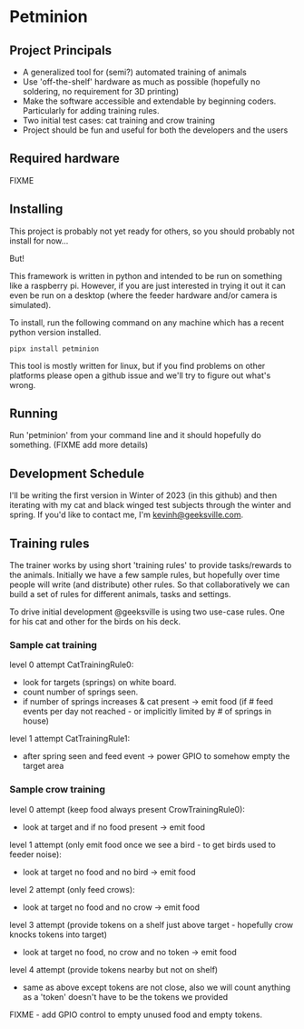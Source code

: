 # Petminion

## Project Principals

* A generalized tool for (semi?) automated training of animals
* Use 'off-the-shelf' hardware as much as possible (hopefully no soldering, no requirement for 3D printing)
* Make the software accessible and extendable by beginning coders.  Particularly for adding training rules.
* Two initial test cases: cat training and crow training
* Project should be fun and useful for both the developers and the users

## Required hardware

FIXME

## Installing

This project is probably not yet ready for others, so you should probably not install for now... 

But!

This framework is written in python and intended to be run on something like a raspberry pi.  However, if you are just interested in trying it out it can even be run on a desktop (where the feeder hardware and/or camera is simulated).

To install, run the following command on any machine which has a recent python version installed.  

```
pipx install petminion
```

This tool is mostly written for linux, but if you find problems on other platforms please open a github issue and we'll try to figure out what's wrong.

## Running

Run 'petminion' from your command line and it should hopefully do something.
(FIXME add more details)

## Development Schedule

I'll be writing the first version in Winter of 2023 (in this github) and then iterating with my cat and black winged test subjects through the winter and spring.
If you'd like to contact me, I'm kevinh@geeksville.com.

## Training rules

The trainer works by using short 'training rules' to provide tasks/rewards to the animals.  Initially we have a few sample rules, but hopefully over time people will write (and distribute) other rules.  So that collaboratively we can build a set of rules for different animals, tasks and settings.

To drive initial development @geeksville is using two use-case rules.  One for his cat and other for the birds on his deck.

### Sample cat training

level 0 attempt CatTrainingRule0:

- look for targets (springs) on white board.  
- count number of springs seen.
- if number of springs increases & cat present -> emit food (if # feed events per day not reached - or implicitly limited by # of springs in house)

level 1 attempt CatTrainingRule1:

- after spring seen and feed event -> power GPIO to somehow empty the target area

### Sample crow training

level 0 attempt (keep food always present CrowTrainingRule0):

- look at target and if no food present -> emit food

level 1 attempt (only emit food once we see a bird - to get birds used to feeder noise):

- look at target no food and no bird -> emit food 

level 2 attempt (only feed crows):

- look at target no food and no crow -> emit food 

level 3 attempt (provide tokens on a shelf just above target - hopefully crow knocks tokens into target)

- look at target no food, no crow and no token -> emit food

level 4 attempt (provide tokens nearby but not on shelf)

- same as above except tokens are not close, also we will count anything as a 'token' doesn't have to be the tokens we provided

FIXME - add GPIO control to empty unused food and empty tokens.
